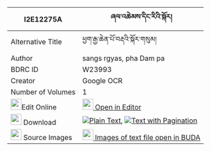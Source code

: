 |I2E12275A|ཞལ་འཆེམས་དིང་རིའི་སྐོར། 
| --- | --- 
|Alternative Title |ཕྱག་རྒྱ་ཆེན་པོ་བརྡའི་སྐོར་གསུམ།
|Author| sangs rgyas, pha Dam pa
|BDRC ID | W23993
|Creator | Google OCR
|Number of Volumes| 1
|<img width="25" src="https://img.icons8.com/color/25/000000/edit-property.png">Edit Online| [<img width="25" src="https://avatars.githubusercontent.com/u/45091458?s=200&v=4"> Open in Editor](http://editor.openpecha.org/I2E12275A)
|<img width="25" src="https://img.icons8.com/fluent/48/000000/download-2.png"/>  Download | [![](https://img.icons8.com/color/20/000000/txt.png)Plain Text](https://github.com/Openpecha/I2E12275A/releases/download/v1/shyal_chem_dingri_i_kor_plain_I2E12275A.zip), [![](https://img.icons8.com/color/20/000000/txt.png)Text with Pagination](https://github.com/Openpecha/I2E12275A/releases/download/v1/shyal_chem_dingri_i_kor_pages_I2E12275A.zip)
|<img width="25" src="https://img.icons8.com/plasticine/100/000000/pictures-folder.png"/>  Source Images | [<img width="25" src="https://library.bdrc.io/icons/BUDA-small.svg"> Images of text file open in BUDA](https://library.bdrc.io/show/bdr:W23993)